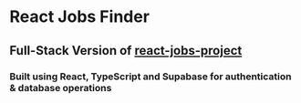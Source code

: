 # React Jobs Finder
## Full-Stack Version of [react-jobs-project](https://github.com/AW-2021/react-jobs-project)
### Built using React, TypeScript and Supabase for authentication & database operations